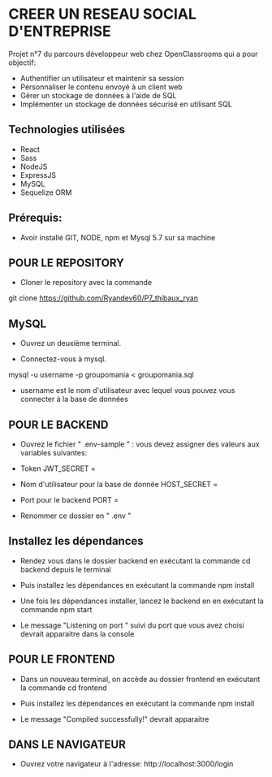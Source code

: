 # CREER UN RESEAU SOCIAL D'ENTREPRISE
Projet n°7 du parcours développeur web chez OpenClassrooms qui a pour objectif:

- Authentifier un utilisateur et maintenir sa session
- Personnaliser le contenu envoyé à un client web
- Gérer un stockage de données à l'aide de SQL
- Implémenter un stockage de données sécurisé en utilisant SQL

## Technologies utilisées
- React
- Sass
- NodeJS
- ExpressJS
- MySQL
- Sequelize ORM

## Prérequis:

- Avoir installé GIT, NODE, npm et Mysql 5.7 sur sa machine

## POUR LE REPOSITORY

- Cloner le repository avec la commande

git clone https://github.com/Ryandev60/P7_thibaux_ryan

## MySQL

- Ouvrez un deuxième terminal.

- Connectez-vous à mysql.

mysql -u username -p groupomania < groupomania.sql

- username est le nom d'utilisateur avec lequel vous pouvez vous connecter à la base de données

## POUR LE BACKEND

- Ouvrez le fichier " .env-sample " : vous devez assigner des valeurs aux variables suivantes:

- Token
JWT_SECRET = 
- Nom d'utilisateur pour la base de donnée
HOST_SECRET = 
- Port pour le backend
PORT = 

- Renommer ce dossier en " .env "

## Installez les dépendances

- Rendez vous dans le dossier backend en exécutant la commande cd backend depuis le terminal

- Puis installez les dépendances en exécutant la commande npm install

- Une fois les dépendances installer, lancez le backend en  en exécutant la commande npm start

- Le message "Listening on port " suivi du port que vous avez choisi devrait apparaitre dans la console

## POUR LE FRONTEND

- Dans un nouveau terminal, on accède au dossier frontend en exécutant la commande cd frontend

- Puis installez les dépendances en exécutant la commande npm install

- Le message "Compiled successfully!" devrait apparaitre

## DANS LE NAVIGATEUR

- Ouvrez votre navigateur à l'adresse: http://localhost:3000/login




